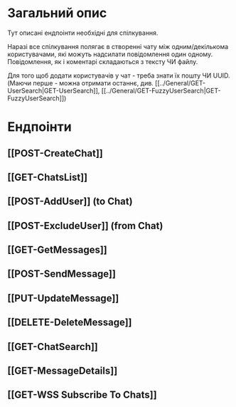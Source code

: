 # Загальний опис
Тут описані ендпоінти необхідні для спілкування.

Наразі все спілкування полягає в створенні чату між одним/декількома користувачами, які можуть надсилати повідомлення один одному.
Повідомлення, як і коментарі складаються з тексту ЧИ файлу.

Для того щоб додати користувачів у чат - треба знати їх пошту ЧИ UUID. (Маючи перше - можна отримати останнє, див. [[../General/GET-UserSearch|GET-UserSearch]], [[../General/GET-FuzzyUserSearch|GET-FuzzyUserSearch]])

# Ендпоінти

## [[POST-CreateChat]]
## [[GET-ChatsList]]
## [[POST-AddUser]] (to Chat)

## [[POST-ExcludeUser]] (from Chat)

## [[GET-GetMessages]]
## [[POST-SendMessage]]

## [[PUT-UpdateMessage]]

## [[DELETE-DeleteMessage]]

## [[GET-ChatSearch]]

## [[GET-MessageDetails]]

## [[GET-WSS Subscribe To Chats]]
